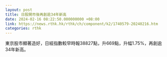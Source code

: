 ```yaml
---
layout: post
title: 日股開市後再創逾34年新高
date: 2024-02-16 08:22:50.000000000 +08:00
link: https://news.rthk.hk/rthk/ch/component/k2/1740579-20240216.htm
categories: rthk
---
```


東京股市顯著造好，日經指數較早時報38827點，升669點，升幅1.75%，再創逾34年新高。
